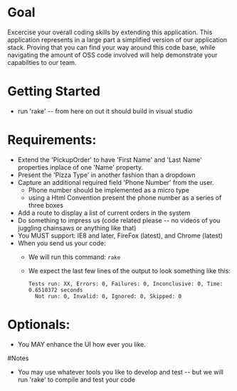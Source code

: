 # Goal

Excercise your overall coding skills by extending this application. This application represents in a large part a simplified version of our application stack. Proving that you can find your way around this code base, while navigating the amount of OSS code involved will help demonstrate your capabilties to our team.

# Getting Started

- run 'rake' -- from here on out it should build in visual studio

# Requirements:

- Extend the 'PickupOrder' to have 'First Name' and 'Last Name' properties inplace of one 'Name' property.
- Present the 'Pizza Type' in another fashion than a dropdown
- Capture an additional required field 'Phone Number' from the user.
  - Phone number should be implemented as a micro type
  - using a Html Convention present the phone number as a series of three boxes
- Add a route to display a list of current orders in the system
- Do something to impress us (code related please -- no videos of you juggling chainsaws or anything like that)
- You MUST support: IE8 and later, FireFox (latest), and Chrome (latest)
- When you send us your code:
  - We will run this command: `rake`
  - We expect the last few lines of the output to look something like this:
    
    ```
    Tests run: XX, Errors: 0, Failures: 0, Inconclusive: 0, Time: 0.6510372 seconds
      Not run: 0, Invalid: 0, Ignored: 0, Skipped: 0
    ```

# Optionals:

- You MAY enhance the UI how ever you like.

#Notes

- You may use whatever tools you like to develop and test -- but we will run 'rake' to compile and test your code
